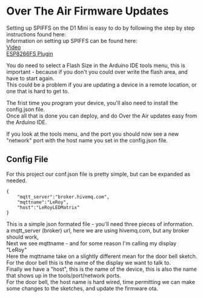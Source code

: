 # Over The Air Firmware Updates

Setting up SPIFFS on the D1 Mini is easy to do by following the step by step instructions found here:  
 Information on setting up SPIFFS can be found here:  
    [Video](https://www.youtube.com/watch?v=jIOTzaeh7fs)  
    [ESP8266FS Plugin](https://github.com/esp8266/arduino-esp8266fs-plugin/releases)  

You do need to select a Flash Size in the Arduino IDE tools menu, this is important - because if you don't you could over write the flash area, and have to start again.  
This could be a problem if you are updating a device in a remote location, or one that is hard to get to.  

The frist time you program your device, you'll also need to install the config.json file.  
Once all that is done you can deploy, and do Over the Air updates easy from the Arduino IDE.  

If you look at the tools menu, and the port you should now see a new "network" port with the host name you set in the config.json file.  

## Config File

For this project our conf.json file is pretty simple, but can be expanded as needed.  

```
{
    "mqtt_server":"broker.hivemq.com",
    "mqttname":"LeRoy",
    "host":"LeRoyLEDMatrix"
}
```

This is a simple json formated file - you'll need three pieces of information.  
a mqtt_server (broker) url, here we are using hivemq.com, but any broker should work,  
Next we see mqttname - and for some reason I'm calling my display "LeRoy"  
Here the mqttname take on a slightly different mean for the door bell sketch. For the door bell this is the name of the display we want to talk to.  
Finally we have a "host", this is the name of the device, this is also the name that shows up in the tools/port/network ports.  
For the door bell, the host name is hard wired, time permitting we can make some changes to the sketches, and update the firmware ota.  

